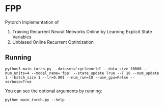 # FPP
Pytorch Implementation of 
1. Training Recurrent Neural Networks Online by Learning Explicit State Variables
2. Unbiased Online Recurrent Optimization

## Running
```
python3 main_torch.py --dataset='cycleworld' --data_size 10000 --num_units=4 --model_name='fpp' --state_update True --T 10 --num_update 1 --batch_size 1 --lr=0.001 --num_run=10 --use_gpu=False --verbose=True
```
You can see the optional arguments by running:
```
python main_torch.py --help
```

